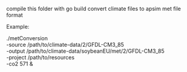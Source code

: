 compile this folder with go build
convert climate files to apsim met file format 

Example: 

./metConversion \
-source /path/to/climate-data/2/GFDL-CM3_85 \
-output /path/to/climate-data/soybeanEU/met/2/GFDL-CM3_85 \
-project /path/to/resources \
-co2 571 &